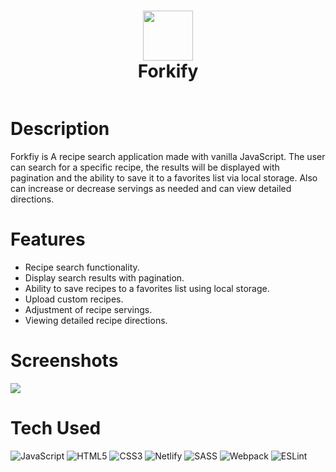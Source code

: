 <div align="center">
      <h1> <img src="https://user-images.githubusercontent.com/109823798/211027933-7c218883-bc4c-411e-ac50-7a55055a8ed4.png" width="80px"><br/>Forkify</h1>
     </div>
<p align="center"> <a href="https://forkify-mustafa-suleiman.netlify.app/" target="_blank"><img alt="" src="https://img.shields.io/badge/Live-Website-EA4C89?style=normal&logo=dribbble&logoColor=white" style="vertical-align:center" /></a>  </p>

# Description
Forkfiy is A recipe search application made with vanilla JavaScript. The user can search for a specific recipe, the results will be displayed with pagination and the ability to save it to a favorites list via local storage. Also can increase or decrease servings as needed and can view detailed directions.

# Features
- Recipe search functionality.
- Display search results with pagination.
- Ability to save recipes to a favorites list using local storage.
- Upload custom recipes.
- Adjustment of recipe servings.
- Viewing detailed recipe directions.
# Screenshots
 <img src="https://user-images.githubusercontent.com/109823798/211030977-acad88e7-6ecc-495c-b922-e8dace6c45a1.png">
 
# Tech Used

 ![JavaScript](https://img.shields.io/badge/javascript-%23323330.svg?style=for-the-badge&logo=javascript&logoColor=%23F7DF1E) ![HTML5](https://img.shields.io/badge/html5-%23E34F26.svg?style=for-the-badge&logo=html5&logoColor=white) ![CSS3](https://img.shields.io/badge/css3-%231572B6.svg?style=for-the-badge&logo=css3&logoColor=white) ![Netlify](https://img.shields.io/badge/netlify-%23000000.svg?style=for-the-badge&logo=netlify&logoColor=#00C7B7) ![SASS](https://img.shields.io/badge/SASS-hotpink.svg?style=for-the-badge&logo=SASS&logoColor=white) ![Webpack](https://img.shields.io/badge/webpack-%238DD6F9.svg?style=for-the-badge&logo=webpack&logoColor=black) ![ESLint](https://img.shields.io/badge/ESLint-4B3263?style=for-the-badge&logo=eslint&logoColor=white)
      

    

